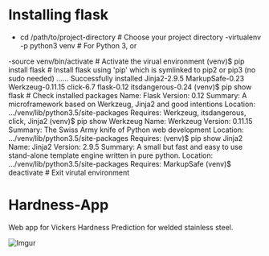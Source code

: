 
# Installing flask 
- cd /path/to/project-directory      # Choose your project directory
-virtualenv -p python3 venv  # For Python 3, or


-source venv/bin/activate    # Activate the virual environment
(venv)$ pip install flask     # Install flask using 'pip' which is symlinked to pip2 or pip3 (no sudo needed)
......
Successfully installed Jinja2-2.9.5 MarkupSafe-0.23 Werkzeug-0.11.15 click-6.7 flask-0.12 itsdangerous-0.24
(venv)$ pip show flask        # Check installed packages
Name: Flask
Version: 0.12
Summary: A microframework based on Werkzeug, Jinja2 and good intentions
Location: .../venv/lib/python3.5/site-packages
Requires: Werkzeug, itsdangerous, click, Jinja2
(venv)$ pip show Werkzeug
Name: Werkzeug
Version: 0.11.15
Summary: The Swiss Army knife of Python web development
Location: .../venv/lib/python3.5/site-packages
Requires: 
(venv)$ pip show Jinja2
Name: Jinja2
Version: 2.9.5
Summary: A small but fast and easy to use stand-alone template engine written in pure python.
Location: .../venv/lib/python3.5/site-packages
Requires: MarkupSafe
(venv)$ deactivate  # Exit virutal environment


# Hardness-App
Web app for Vickers Hardness Prediction for welded stainless steel. 

![Imgur](https://imgur.com/xwhL9V9.png)

